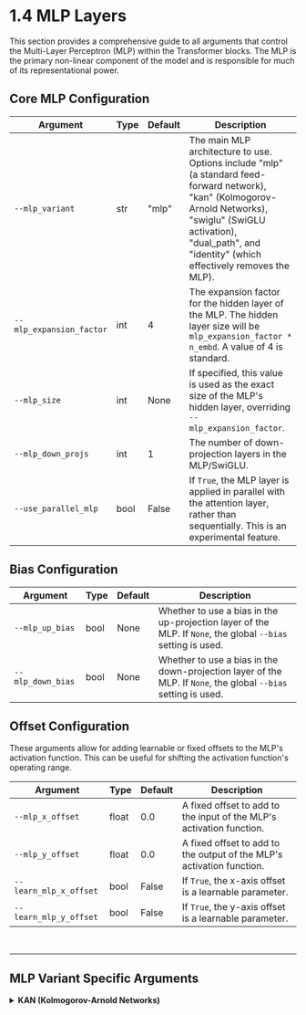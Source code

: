 # 1.4 MLP Layers

This section provides a comprehensive guide to all arguments that control the Multi-Layer Perceptron (MLP) within the Transformer blocks. The MLP is the primary non-linear component of the model and is responsible for much of its representational power.

## Core MLP Configuration

| Argument | Type | Default | Description |
|---|---|---|---|
| `--mlp_variant` | str | "mlp" | The main MLP architecture to use. Options include "mlp" (a standard feed-forward network), "kan" (Kolmogorov-Arnold Networks), "swiglu" (SwiGLU activation), "dual_path", and "identity" (which effectively removes the MLP). |
| `--mlp_expansion_factor` | int | 4 | The expansion factor for the hidden layer of the MLP. The hidden layer size will be `mlp_expansion_factor * n_embd`. A value of 4 is standard. |
| `--mlp_size` | int | None | If specified, this value is used as the exact size of the MLP's hidden layer, overriding `--mlp_expansion_factor`. |
| `--mlp_down_projs` | int | 1 | The number of down-projection layers in the MLP/SwiGLU. |
| `--use_parallel_mlp` | bool | False | If `True`, the MLP layer is applied in parallel with the attention layer, rather than sequentially. This is an experimental feature. |

## Bias Configuration

| Argument | Type | Default | Description |
|---|---|---|---|
| `--mlp_up_bias` | bool | None | Whether to use a bias in the up-projection layer of the MLP. If `None`, the global `--bias` setting is used. |
| `--mlp_down_bias` | bool | None | Whether to use a bias in the down-projection layer of the MLP. If `None`, the global `--bias` setting is used. |

## Offset Configuration

These arguments allow for adding learnable or fixed offsets to the MLP's activation function. This can be useful for shifting the activation function's operating range.

| Argument | Type | Default | Description |
|---|---|---|---|
| `--mlp_x_offset` | float | 0.0 | A fixed offset to add to the input of the MLP's activation function. |
| `--mlp_y_offset` | float | 0.0 | A fixed offset to add to the output of the MLP's activation function. |
| `--learn_mlp_x_offset` | bool | False | If `True`, the x-axis offset is a learnable parameter. |
| `--learn_mlp_y_offset` | bool | False | If `True`, the y-axis offset is a learnable parameter. |

<br>

---

## MLP Variant Specific Arguments

<details>
<summary><b>KAN (Kolmogorov-Arnold Networks)</b></summary>

These arguments are specific to the KAN (Kolmogorov-Arnold Networks) MLP variant.

| Argument | Type | Default | Description |
|---|---|---|---|
| `--kan_poly_order` | int | 3 | The polynomial order for the KAN non-linearity. |
| `--kan_base_activation` | str | "silu" | The base activation function for the KAN. |
| `--kan_middle_layers` | list | [] | A list of integers specifying the sizes of the middle layers in the KAN. |
</details>